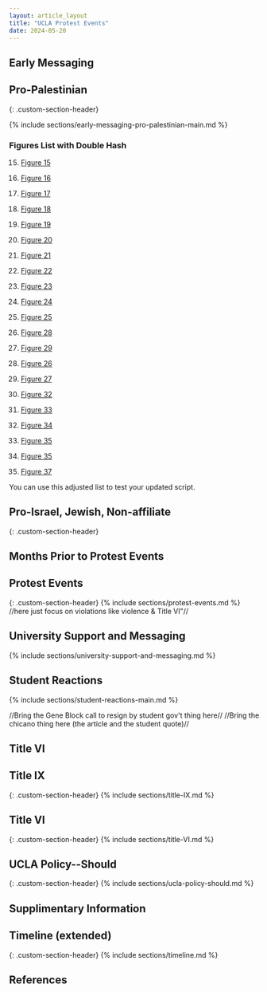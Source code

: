 ```yaml
---
layout: article_layout
title: "UCLA Protest Events"
date: 2024-05-20
---
```


## Early Messaging <span id="Early Messaging"></span>

## Pro-Palestinian
{: .custom-section-header}

{% include sections/early-messaging-pro-palestinian-main.md %}

### Figures List with Double Hash



15. [Figure 15](##fig:jvp-ucla-official)
16. [Figure 16](##fig:jvp-insta-wrestling-zionism)
17. [Figure 17](##fig:jvp-insta-westwood-protest)
18. [Figure 18](##fig:jvp-insta-genocide)
19. [Figure 19](##fig:chabad-pro-israel)

20. [Figure 20](##fig:regents-antisemitic-pig)
21. [Figure 21](##fig:reddit-hamas-islam-death)
22. [Figure 22](##fig:Hillel-oct-concern-1)
23. [Figure 23](##fig:hillel-oct-concern-2)
24. [Figure 24](##fig:hillel-dec-letter)
25. [Figure 25](##fig:SJP-teach-in-harassment)

26. [Figure 28](##fig:protest-demands)
27. [Figure 29](##fig:protest-invite)

26. [Figure 26](##fig:large-sign-red-triangle)
27. [Figure 27](##fig:same-large-sign-red-triangle)

28. [Figure 32](##fig:smaller-red-triangle)
29. [Figure 33](##fig:tent-endorsement-2)
30. [Figure 34](##fig:hillel-insta-safe-pass)

31. [Figure 35](##fig:jvp-encampment-dismantled)
32. [Figure 35](##fig:hillel-comment-protest)
33. [Figure 37](##fig:graffiti-royce) 

You can use this adjusted list to test your updated script.

## Pro-Israel, Jewish, Non-affiliate
{: .custom-section-header}

## Months Prior to Protest Events <span id="Months Prior to Protest Events"></span>

## Protest Events <span id="Protest Events"></span>
{: .custom-section-header}
{% include sections/protest-events.md %}
//here just focus on violations like violence & Title VI"//

## University Support and Messaging  <span id="University Support and Messaging"></span>
{% include sections/university-support-and-messaging.md %}

## Student Reactions <span id="Student Reactions"></span>
{% include sections/student-reactions-main.md %}


//Bring the Gene Block call to resign by student gov't thing here//
//Bring the chicano thing here (the article and the student quote)//

## Title VI <span id="Title VI"></span>
## Title IX 
{: .custom-section-header}
{% include sections/title-IX.md %}
## Title VI 
{: .custom-section-header}
{% include sections/title-VI.md %}
## UCLA Policy--Should
{: .custom-section-header}
{% include sections/ucla-policy-should.md %}

## Supplimentary Information <span id="Supplimentary Information"></span>
## Timeline (extended)
{: .custom-section-header}
{% include sections/timeline.md %}

## References <span id="References"></span>



<!-- Add more sections as needed -->

